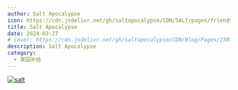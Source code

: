 ```yaml
---
author: Salt Apocalypse
icon: https://cdn.jsdelivr.net/gh/saltapocalypse/CDN/SALT/pages/friends/SaltA/icon.png
title: Salt Apocalypse
date: 2024-03-27
# cover: https://cdn.jsdelivr.net/gh/saltapocalypse/CDN/Blog/Pages/230716/Cover.png
description: Salt Apocalypse
category:
  - 家园补给
---
```


<!-- more -->

[![salt](https://cdn.jsdelivr.net/gh/saltapocalypse/CDN/SALT/pages/friends/SaltA/icon.png "salt")](https://www.salta.top)